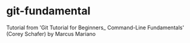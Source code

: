 # git-fundamental
Tutorial from 'Git Tutorial for Beginners_ Command-Line Fundamentals' (Corey Schafer) by Marcus Mariano
